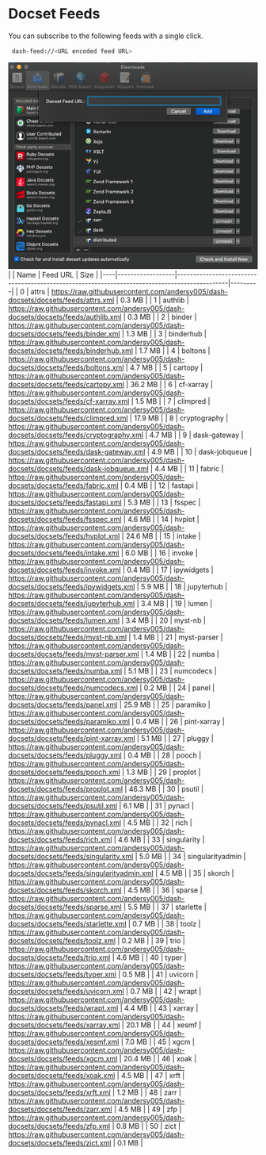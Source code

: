 # Docset Feeds

You can subscribe to the following feeds with a single click.

```bash
 dash-feed://<URL encoded feed URL>
```


![dash-docsets](https://github.com/andersy005/dash-docsets/raw/main/images/how-to-add-feed.png)
|    | Name             | Feed URL                                                                                     | Size    |
|----|------------------|----------------------------------------------------------------------------------------------|---------|
|  0 | attrs            | https://raw.githubusercontent.com/andersy005/dash-docsets/docsets/feeds/attrs.xml            | 0.3 MB  |
|  1 | authlib          | https://raw.githubusercontent.com/andersy005/dash-docsets/docsets/feeds/authlib.xml          | 0.3 MB  |
|  2 | binder           | https://raw.githubusercontent.com/andersy005/dash-docsets/docsets/feeds/binder.xml           | 1.3 MB  |
|  3 | binderhub        | https://raw.githubusercontent.com/andersy005/dash-docsets/docsets/feeds/binderhub.xml        | 1.7 MB  |
|  4 | boltons          | https://raw.githubusercontent.com/andersy005/dash-docsets/docsets/feeds/boltons.xml          | 4.7 MB  |
|  5 | cartopy          | https://raw.githubusercontent.com/andersy005/dash-docsets/docsets/feeds/cartopy.xml          | 36.2 MB |
|  6 | cf-xarray        | https://raw.githubusercontent.com/andersy005/dash-docsets/docsets/feeds/cf-xarray.xml        | 1.5 MB  |
|  7 | climpred         | https://raw.githubusercontent.com/andersy005/dash-docsets/docsets/feeds/climpred.xml         | 17.9 MB |
|  8 | cryptography     | https://raw.githubusercontent.com/andersy005/dash-docsets/docsets/feeds/cryptography.xml     | 4.7 MB  |
|  9 | dask-gateway     | https://raw.githubusercontent.com/andersy005/dash-docsets/docsets/feeds/dask-gateway.xml     | 4.9 MB  |
| 10 | dask-jobqueue    | https://raw.githubusercontent.com/andersy005/dash-docsets/docsets/feeds/dask-jobqueue.xml    | 4.4 MB  |
| 11 | fabric           | https://raw.githubusercontent.com/andersy005/dash-docsets/docsets/feeds/fabric.xml           | 0.4 MB  |
| 12 | fastapi          | https://raw.githubusercontent.com/andersy005/dash-docsets/docsets/feeds/fastapi.xml          | 5.3 MB  |
| 13 | fsspec           | https://raw.githubusercontent.com/andersy005/dash-docsets/docsets/feeds/fsspec.xml           | 4.6 MB  |
| 14 | hvplot           | https://raw.githubusercontent.com/andersy005/dash-docsets/docsets/feeds/hvplot.xml           | 24.6 MB |
| 15 | intake           | https://raw.githubusercontent.com/andersy005/dash-docsets/docsets/feeds/intake.xml           | 6.0 MB  |
| 16 | invoke           | https://raw.githubusercontent.com/andersy005/dash-docsets/docsets/feeds/invoke.xml           | 0.4 MB  |
| 17 | ipywidgets       | https://raw.githubusercontent.com/andersy005/dash-docsets/docsets/feeds/ipywidgets.xml       | 5.9 MB  |
| 18 | jupyterhub       | https://raw.githubusercontent.com/andersy005/dash-docsets/docsets/feeds/jupyterhub.xml       | 3.4 MB  |
| 19 | lumen            | https://raw.githubusercontent.com/andersy005/dash-docsets/docsets/feeds/lumen.xml            | 3.4 MB  |
| 20 | myst-nb          | https://raw.githubusercontent.com/andersy005/dash-docsets/docsets/feeds/myst-nb.xml          | 1.4 MB  |
| 21 | myst-parser      | https://raw.githubusercontent.com/andersy005/dash-docsets/docsets/feeds/myst-parser.xml      | 1.4 MB  |
| 22 | numba            | https://raw.githubusercontent.com/andersy005/dash-docsets/docsets/feeds/numba.xml            | 5.1 MB  |
| 23 | numcodecs        | https://raw.githubusercontent.com/andersy005/dash-docsets/docsets/feeds/numcodecs.xml        | 0.2 MB  |
| 24 | panel            | https://raw.githubusercontent.com/andersy005/dash-docsets/docsets/feeds/panel.xml            | 25.9 MB |
| 25 | paramiko         | https://raw.githubusercontent.com/andersy005/dash-docsets/docsets/feeds/paramiko.xml         | 0.4 MB  |
| 26 | pint-xarray      | https://raw.githubusercontent.com/andersy005/dash-docsets/docsets/feeds/pint-xarray.xml      | 5.1 MB  |
| 27 | pluggy           | https://raw.githubusercontent.com/andersy005/dash-docsets/docsets/feeds/pluggy.xml           | 0.4 MB  |
| 28 | pooch            | https://raw.githubusercontent.com/andersy005/dash-docsets/docsets/feeds/pooch.xml            | 1.3 MB  |
| 29 | proplot          | https://raw.githubusercontent.com/andersy005/dash-docsets/docsets/feeds/proplot.xml          | 46.3 MB |
| 30 | psutil           | https://raw.githubusercontent.com/andersy005/dash-docsets/docsets/feeds/psutil.xml           | 6.1 MB  |
| 31 | pynacl           | https://raw.githubusercontent.com/andersy005/dash-docsets/docsets/feeds/pynacl.xml           | 4.5 MB  |
| 32 | rich             | https://raw.githubusercontent.com/andersy005/dash-docsets/docsets/feeds/rich.xml             | 4.6 MB  |
| 33 | singularity      | https://raw.githubusercontent.com/andersy005/dash-docsets/docsets/feeds/singularity.xml      | 5.0 MB  |
| 34 | singularityadmin | https://raw.githubusercontent.com/andersy005/dash-docsets/docsets/feeds/singularityadmin.xml | 4.5 MB  |
| 35 | skorch           | https://raw.githubusercontent.com/andersy005/dash-docsets/docsets/feeds/skorch.xml           | 4.5 MB  |
| 36 | sparse           | https://raw.githubusercontent.com/andersy005/dash-docsets/docsets/feeds/sparse.xml           | 5.5 MB  |
| 37 | starlette        | https://raw.githubusercontent.com/andersy005/dash-docsets/docsets/feeds/starlette.xml        | 0.7 MB  |
| 38 | toolz            | https://raw.githubusercontent.com/andersy005/dash-docsets/docsets/feeds/toolz.xml            | 0.2 MB  |
| 39 | trio             | https://raw.githubusercontent.com/andersy005/dash-docsets/docsets/feeds/trio.xml             | 4.6 MB  |
| 40 | typer            | https://raw.githubusercontent.com/andersy005/dash-docsets/docsets/feeds/typer.xml            | 0.5 MB  |
| 41 | uvicorn          | https://raw.githubusercontent.com/andersy005/dash-docsets/docsets/feeds/uvicorn.xml          | 0.7 MB  |
| 42 | wrapt            | https://raw.githubusercontent.com/andersy005/dash-docsets/docsets/feeds/wrapt.xml            | 4.4 MB  |
| 43 | xarray           | https://raw.githubusercontent.com/andersy005/dash-docsets/docsets/feeds/xarray.xml           | 20.1 MB |
| 44 | xesmf            | https://raw.githubusercontent.com/andersy005/dash-docsets/docsets/feeds/xesmf.xml            | 7.0 MB  |
| 45 | xgcm             | https://raw.githubusercontent.com/andersy005/dash-docsets/docsets/feeds/xgcm.xml             | 20.4 MB |
| 46 | xoak             | https://raw.githubusercontent.com/andersy005/dash-docsets/docsets/feeds/xoak.xml             | 4.5 MB  |
| 47 | xrft             | https://raw.githubusercontent.com/andersy005/dash-docsets/docsets/feeds/xrft.xml             | 1.2 MB  |
| 48 | zarr             | https://raw.githubusercontent.com/andersy005/dash-docsets/docsets/feeds/zarr.xml             | 4.5 MB  |
| 49 | zfp              | https://raw.githubusercontent.com/andersy005/dash-docsets/docsets/feeds/zfp.xml              | 0.8 MB  |
| 50 | zict             | https://raw.githubusercontent.com/andersy005/dash-docsets/docsets/feeds/zict.xml             | 0.1 MB  |
